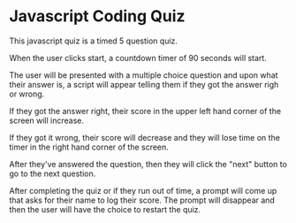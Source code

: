 # Javascript Coding Quiz

This javascript quiz is a timed 5 question quiz.

When the user clicks start, a countdown timer of 90 seconds will start.

The user will be presented with a multiple choice question and upon what their answer is, a script will appear telling them if they got the answer righ or wrong. 

If they got the answer right, their score in the upper left hand corner of the screen will increase.

If they got it wrong, their score will decrease and they will lose time on the timer in the right hand corner of the screen. 

After they've answered the question, then they will click the "next" button to go to the next question.

After completing the quiz or if they run out of time, a prompt will come up that asks for their name to log their score.
The prompt will disappear and then the user will have the choice to restart the quiz.


